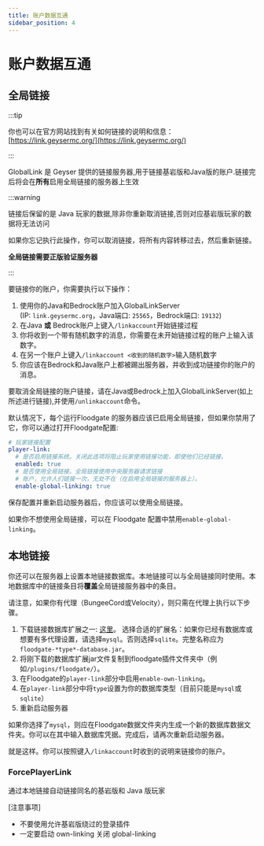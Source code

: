```yaml
---
title: 账户数据互通
sidebar_position: 4
---
```


# 账户数据互通

## 全局链接

:::tip

你也可以在官方网站找到有关如何链接的说明和信息：[https://link.geysermc.org/](https://link.geysermc.org/)

:::

GlobalLink 是 Geyser 提供的链接服务器,用于链接基岩版和Java版的账户.链接完后将会在**所有**启用全局链接的服务器上生效

:::warning

链接后保留的是 Java 玩家的数据,除非你重新取消链接,否则对应基岩版玩家的数据将无法访问

如果你忘记执行此操作，你可以取消链接，将所有内容转移过去，然后重新链接。

**全局链接需要正版验证服务器**

:::

要链接你的账户，你需要执行以下操作：

1. 使用你的Java和Bedrock账户加入GlobalLinkServer  
   (IP: `link.geysermc.org`，Java端口: `25565`，Bedrock端口: `19132`)
2. 在Java **或** Bedrock账户上键入`/linkaccount`开始链接过程
3. 你将收到一个带有随机数字的消息，你需要在未开始链接过程的账户上输入该数字。
4. 在另一个账户上键入`/linkaccount <收到的随机数字>`输入随机数字
5. 你应该在Bedrock和Java账户上都被踢出服务器，并收到成功链接你的账户的消息。

要取消全局链接的账户链接，请在Java或Bedrock上加入GlobalLinkServer(如上所述进行链接),并使用`/unlinkaccount`命令。

默认情况下，每个运行Floodgate 的服务器应该已启用全局链接，但如果你禁用了它，你可以通过打开Floodgate配置:

```yml
# 玩家链接配置
player-link:
  # 是否启用链接系统。关闭此选项将阻止玩家使用链接功能，即使他们已经链接。
  enabled: true
  # 是否使用全局链接。全局链接使用中央服务器请求链接
  # 账户，允许人们链接一次，无处不在（在启用全局链接的服务器上）。
  enable-global-linking: true
```

保存配置并重新启动服务器后，你应该可以使用全局链接。

如果你不想使用全局链接，可以在 Floodgate 配置中禁用`enable-global-linking`。

## 本地链接

你还可以在服务器上设置本地链接数据库。本地链接可以与全局链接同时使用。本地数据库中的链接条目将**覆盖**全局链接服务器中的条目。

请注意，如果你有代理（BungeeCord或Velocity），则只需在代理上执行以下步骤。

1. 下载链接数据库扩展之一: [这里](https://ci.opencollab.dev/job/GeyserMC/job/Floodgate/job/fix-weird-via-issue/)。
   选择合适的扩展名：如果你已经有数据库或想要有多代理设置，请选择`mysql`。否则选择`sqlite`。完整名称应为
   `floodgate-*type*-database.jar`。
2. 将刚下载的数据库扩展jar文件复制到floodgate插件文件夹中（例如`/plugins/floodgate/`）。
3. 在Floodgate的`player-link`部分中启用`enable-own-linking`。
4. 在`player-link`部分中将`type`设置为你的数据库类型（目前只能是`mysql`或`sqlite`）
5. 重新启动服务器

如果你选择了`mysql`，则应在Floodgate数据文件夹内生成一个新的数据库数据文件夹。你可以在其中输入数据库凭据。完成后，请再次重新启动服务器。

就是这样。你可以按照键入`/linkaccount`时收到的说明来链接你的账户。

### ForcePlayerLink

通过本地链接自动链接同名的基岩版和 Java 版玩家

[注意事项]

- 不要使用允许基岩版绕过的登录插件
- 一定要启动 own-linking 关闭 global-linking